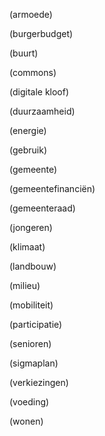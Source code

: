 (armoede)

(burgerbudget)

(buurt)

(commons)

(digitale kloof)

(duurzaamheid)

(energie)

(gebruik)

(gemeente)

(gemeentefinanciën)

(gemeenteraad)

(jongeren)

(klimaat)

(landbouw)

(milieu)

(mobiliteit)

(participatie)

(senioren)

(sigmaplan)

(verkiezingen)

(voeding)

(wonen)




